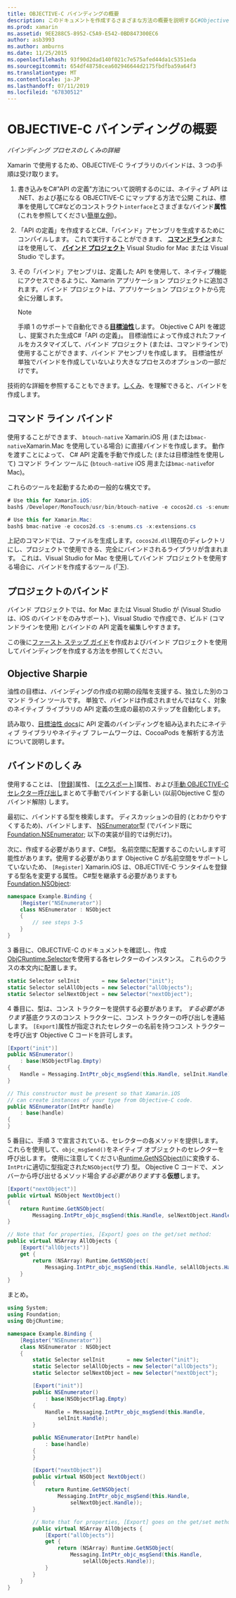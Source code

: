 ```yaml
---
title: OBJECTIVE-C バインディングの概要
description: このドキュメントを作成するさまざまな方法の概要を説明するC#Objective C コード、コマンド ライン バインド、バインド プロジェクトの場合は、目的の油性などのバインド。 また、バインドの動作方法も説明します。
ms.prod: xamarin
ms.assetid: 9EE288C5-8952-C5A9-E542-0BD847300EC6
author: asb3993
ms.author: amburns
ms.date: 11/25/2015
ms.openlocfilehash: 93f90d2dad140f021c7e575afed44da1c5351eda
ms.sourcegitcommit: 654df48758cea602946644d2175fbdfba59a64f3
ms.translationtype: MT
ms.contentlocale: ja-JP
ms.lasthandoff: 07/11/2019
ms.locfileid: "67830512"
---
```

# <a name="overview-of-objective-c-bindings"></a>OBJECTIVE-C バインディングの概要

_バインディング プロセスのしくみの詳細_

Xamarin で使用するため、OBJECTIVE-C ライブラリのバインドは、3 つの手順は受け取ります。

1. 書き込みをC#"API の定義"方法について説明するのには、ネイティブ API は .NET、および基になる OBJECTIVE-C にマップする方法で公開 これは、標準を使用してC#などのコンストラクト`interface`とさまざまなバインド**属性**(これを参照してください[簡単な例](~/cross-platform/macios/binding/objective-c-libraries.md#Binding_an_API))。

2. 「API の定義」を作成するとC#、「バインド」アセンブリを生成するためにコンパイルします。 これで実行することができます、 [**コマンドライン**](#commandline)またはを使用して、 [**バインド プロジェクト**](#bindingproject) Visual Studio for Mac または Visual Studio でします。

3. その「バインド」アセンブリは、定義した API を使用して、ネイティブ機能にアクセスできるように、Xamarin アプリケーション プロジェクトに追加されます。
   バインド プロジェクトは、アプリケーション プロジェクトから完全に分離します。

   > [!NOTE]
   > 手順 1 のサポートで自動化できる[**目標油性**](#objectivesharpie)します。 Objective C API を確認し、提案された生成C#「API の定義」。 目標油性によって作成されたファイルをカスタマイズして、バインド プロジェクト (または、コマンドラインで) 使用することができます、バインド アセンブリを作成します。 目標油性が単独でバインドを作成していないより大きなプロセスのオプションの一部だけです。

技術的な詳細を参照することもできます。[しくみ](#howitworks)、を理解できると、バインドを作成します。

<a name="Command_Line_Bindings" /><a name="commandline" />

## <a name="command-line-bindings"></a>コマンド ライン バインド

使用することができます、 `btouch-native` Xamarin.iOS 用 (または`bmac-native`Xamarin.Mac を使用している場合) に直接バインドを作成します。 動作を渡すことによって、 C# API 定義を手動で作成した (または目標油性を使用して) コマンド ライン ツールに (`btouch-native` iOS 用または`bmac-native`for Mac)。


これらのツールを起動するための一般的な構文です。

```csharp
# Use this for Xamarin.iOS:
bash$ /Developer/MonoTouch/usr/bin/btouch-native -e cocos2d.cs -s:enums.cs -x:extensions.cs
```

```csharp
# Use this for Xamarin.Mac:
bash$ bmac-native -e cocos2d.cs -s:enums.cs -x:extensions.cs
```

上記のコマンドでは、ファイルを生成します。`cocos2d.dll`現在のディレクトリにし、プロジェクトで使用できる、完全にバインドされるライブラリが含まれます。 これは、Visual Studio for Mac を使用してバインド プロジェクトを使用する場合に、バインドを作成するツール (「[下](#bindingproject)).


<a name="bindingproject" />

## <a name="binding-project"></a>プロジェクトのバインド

バインド プロジェクトでは、for Mac または Visual Studio が (Visual Studio は、iOS のバインドをのみサポート)、Visual Studio で作成でき、ビルド (コマンドラインを使用) とバインドの API 定義を編集しやすきます。

この後に[ファースト ステップ ガイド](~/cross-platform/macios/binding/objective-c-libraries.md#Getting_Started)を作成およびバインド プロジェクトを使用してバインディングを作成する方法を参照してください。

<a name="objectivesharpie" />

## <a name="objective-sharpie"></a>Objective Sharpie

油性の目標は、バインディングの作成の初期の段階を支援する、独立した別のコマンド ライン ツールです。 単独で、バインドは作成されませんではなく、対象のネイティブ ライブラリの API 定義の生成の最初のステップを自動化します。

読み取り、[目標油性 docs](~/cross-platform/macios/binding/objective-sharpie/index.md)に API 定義のバインディングを組み込まれたにネイティブ ライブラリやネイティブ フレームワークは、CocoaPods を解析する方法について説明します。

<a name="howitworks" />

## <a name="how-binding-works"></a>バインドのしくみ

使用することは、 [[登録]](xref:Foundation.RegisterAttribute)属性、 [[エクスポート]](xref:Foundation.ExportAttribute)属性、および[手動 OBJECTIVE-C セレクター呼び出し](~/ios/internals/objective-c-selectors.md)まとめて手動でバインドする新しい (以前Objective C 型のバインド解除) します。

最初に、バインドする型を検索します。 ディスカッションの目的 (とわかりやすくするため)、バインドします、 [NSEnumerator](https://developer.apple.com/iphone/library/documentation/Cocoa/Reference/Foundation/Classes/NSEnumerator_Class/Reference/Reference.html)型 (でバインド既に[Foundation.NSEnumerator](xref:Foundation.NSEnumerator); 以下の実装が目的では例だけ)。

次に、作成する必要があります、C#型。 名前空間に配置するこのたいします可能性があります。使用する必要があります Objective C が名前空間をサポートしていないため、 `[Register]` Xamarin.iOS は、OBJECTIVE-C ランタイムを登録する型名を変更する属性。 C#型を継承する必要がありますも[Foundation.NSObject](xref:Foundation.NSObject):

```csharp
namespace Example.Binding {
    [Register("NSEnumerator")]
    class NSEnumerator : NSObject
    {
        // see steps 3-5
    }
}
```

3 番目に、OBJECTIVE-C のドキュメントを確認し、作成[ObjCRuntime.Selector](xref:ObjCRuntime.Selector)を使用する各セレクターのインスタンス。 これらのクラスの本文内に配置します。

```csharp
static Selector selInit       = new Selector("init");
static Selector selAllObjects = new Selector("allObjects");
static Selector selNextObject = new Selector("nextObject");
```

4 番目に、型は、コンス トラクターを提供する必要があります。 *する必要があります*基底クラスのコンス トラクターに、コンス トラクターの呼び出しを連結します。 `[Export]`属性が指定されたセレクターの名前を持つコンス トラクターを呼び出す Objective C コードを許可します。

```csharp
[Export("init")]
public NSEnumerator()
    : base(NSObjectFlag.Empty)
{
    Handle = Messaging.IntPtr_objc_msgSend(this.Handle, selInit.Handle);
}
```

```csharp
// This constructor must be present so that Xamarin.iOS
// can create instances of your type from Objective-C code.
public NSEnumerator(IntPtr handle)
    : base(handle)
{
}
```

5 番目に、手順 3 で宣言されている、セレクターの各メソッドを提供します。 これらを使用して、`objc_msgSend()`をネイティブ オブジェクトのセレクターを呼び出します。 使用に注意してください[Runtime.GetNSObject()](xref:ObjCRuntime.Runtime.GetNSObject*)に変換する、`IntPtr`に適切に型指定された`NSObject`(サブ) 型。 Objective C コードで、メンバーから呼び出せるメソッド場合*する必要があります*する**仮想**します。

```csharp
[Export("nextObject")]
public virtual NSObject NextObject()
{
    return Runtime.GetNSObject(
        Messaging.IntPtr_objc_msgSend(this.Handle, selNextObject.Handle));
}
```

```csharp
// Note that for properties, [Export] goes on the get/set method:
public virtual NSArray AllObjects {
    [Export("allObjects")]
    get {
        return (NSArray) Runtime.GetNSObject(
            Messaging.IntPtr_objc_msgSend(this.Handle, selAllObjects.Handle));
    }
}
```

まとめ。

```csharp
using System;
using Foundation;
using ObjCRuntime;

namespace Example.Binding {
    [Register("NSEnumerator")]
    class NSEnumerator : NSObject
    {
        static Selector selInit       = new Selector("init");
        static Selector selAllObjects = new Selector("allObjects");
        static Selector selNextObject = new Selector("nextObject");

        [Export("init")]
        public NSEnumerator()
            : base(NSObjectFlag.Empty)
        {
            Handle = Messaging.IntPtr_objc_msgSend(this.Handle,
                selInit.Handle);
        }

        public NSEnumerator(IntPtr handle)
            : base(handle)
        {
        }

        [Export("nextObject")]
        public virtual NSObject NextObject()
        {
            return Runtime.GetNSObject(
                Messaging.IntPtr_objc_msgSend(this.Handle,
                    selNextObject.Handle));
        }

        // Note that for properties, [Export] goes on the get/set method:
        public virtual NSArray AllObjects {
            [Export("allObjects")]
            get {
                return (NSArray) Runtime.GetNSObject(
                    Messaging.IntPtr_objc_msgSend(this.Handle,
                        selAllObjects.Handle));
            }
        }
    }
}
```
